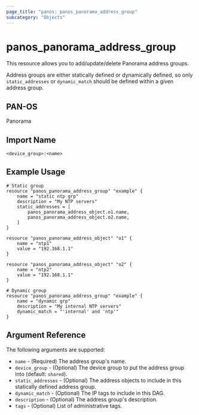 ```yaml
---
page_title: "panos: panos_panorama_address_group"
subcategory: "Objects"
---
```


# panos_panorama_address_group

This resource allows you to add/update/delete Panorama address groups.

Address groups are either statically defined or dynamically defined, so only
`static_addresses` or `dynamic_match` should be defined within a given address
group.


## PAN-OS

Panorama


## Import Name

```
<device_group>:<name>
```


## Example Usage

```hcl
# Static group
resource "panos_panorama_address_group" "example" {
    name = "static ntp grp"
    description = "My NTP servers"
    static_addresses = [
        panos_panorama_address_object.o1.name,
        panos_panorama_address_object.o2.name,
    ]
}

resource "panos_panorama_address_object" "o1" {
    name = "ntp1"
    value = "192.168.1.1"
}

resource "panos_panorama_address_object" "o2" {
    name = "ntp2"
    value = "192.168.1.1"
}
```

```hcl
# Dynamic group
resource "panos_panorama_address_group" "example" {
    name = "dynamic grp"
    description = "My internal NTP servers"
    dynamic_match = "'internal' and 'ntp'"
}
```

## Argument Reference

The following arguments are supported:

* `name` - (Required) The address group's name.
* `device_group` - (Optional) The device group to put the address group into
  (default: `shared`).
* `static_addresses` - (Optional) The address objects to include in this
  statically defined address group.
* `dynamic_match` - (Optional) The IP tags to include in this DAG.
* `description` - (Optional) The address group's description.
* `tags` - (Optional) List of administrative tags.

